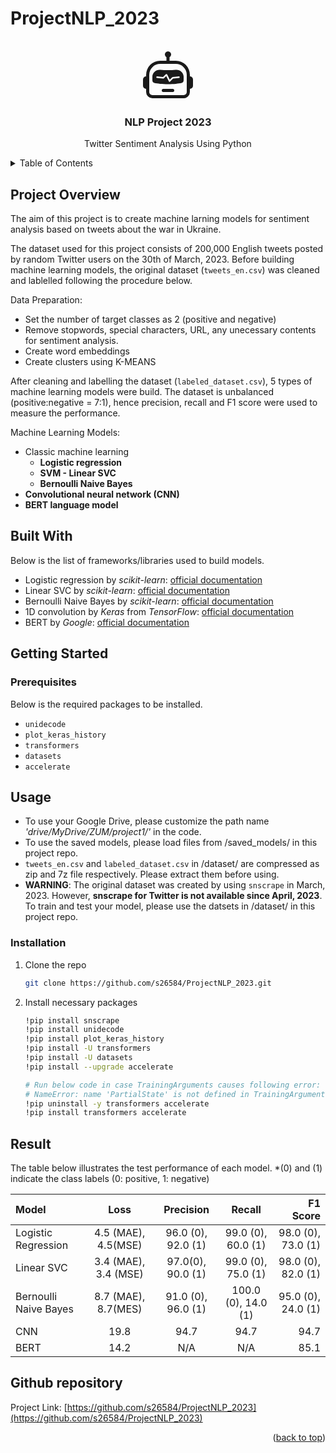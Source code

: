 # ProjectNLP_2023


<a name="readme-top"></a>


<!-- PROJECT LOGO -->
<br />
<div align="center">
  <a href="https://github.com/s26584/ProjectNLP_2023">
    <svg xmlns="http://www.w3.org/2000/svg" width="80" height="80" fill="currentColor" class="bi bi-robot" viewBox="0 0 16 16">
  <path d="M6 12.5a.5.5 0 0 1 .5-.5h3a.5.5 0 0 1 0 1h-3a.5.5 0 0 1-.5-.5ZM3 8.062C3 6.76 4.235 5.765 5.53 5.886a26.58 26.58 0 0 0 4.94 0C11.765 5.765 13 6.76 13 8.062v1.157a.933.933 0 0 1-.765.935c-.845.147-2.34.346-4.235.346-1.895 0-3.39-.2-4.235-.346A.933.933 0 0 1 3 9.219V8.062Zm4.542-.827a.25.25 0 0 0-.217.068l-.92.9a24.767 24.767 0 0 1-1.871-.183.25.25 0 0 0-.068.495c.55.076 1.232.149 2.02.193a.25.25 0 0 0 .189-.071l.754-.736.847 1.71a.25.25 0 0 0 .404.062l.932-.97a25.286 25.286 0 0 0 1.922-.188.25.25 0 0 0-.068-.495c-.538.074-1.207.145-1.98.189a.25.25 0 0 0-.166.076l-.754.785-.842-1.7a.25.25 0 0 0-.182-.135Z"/>
  <path d="M8.5 1.866a1 1 0 1 0-1 0V3h-2A4.5 4.5 0 0 0 1 7.5V8a1 1 0 0 0-1 1v2a1 1 0 0 0 1 1v1a2 2 0 0 0 2 2h10a2 2 0 0 0 2-2v-1a1 1 0 0 0 1-1V9a1 1 0 0 0-1-1v-.5A4.5 4.5 0 0 0 10.5 3h-2V1.866ZM14 7.5V13a1 1 0 0 1-1 1H3a1 1 0 0 1-1-1V7.5A3.5 3.5 0 0 1 5.5 4h5A3.5 3.5 0 0 1 14 7.5Z"/>
</svg>
  </a>

  <h3 align="center">NLP Project 2023</h3>
  <p align="center">
    Twitter Sentiment Analysis Using Python
    <br />
  </p>
</div>



<!-- TABLE OF CONTENTS -->
<details>
  <summary>Table of Contents</summary>
  <ol>
    <li>
      <a href="#project-verview">Project Overview</a>
      <ul>
        <li><a href="#built-with">Built With</a></li>
      </ul>
    </li>
    <li>
      <a href="#getting-started">Getting Started</a>
      <ul>
        <li><a href="#prerequisites">Prerequisites</a></li>
        <li><a href="#installation">Installation</a></li>
      </ul>
    </li>
    <li><a href="#usage">Usage</a></li>
    <li><a href="#result">Result</a></li>
    <li><a href="#github-repository">Github repository</a></li>
  </ol>
</details>



<!-- ABOUT THE PROJECT -->
## Project Overview

The aim of this project is to create machine larning models for sentiment analysis based on tweets about the war in Ukraine.

The dataset used for this project consists of 200,000 English tweets posted by random Twitter users on the 30th of March, 2023.
Before building machine learning models, the original dataset (`tweets_en.csv`) was cleaned and lablelled following the procedure below.

Data Preparation:
* Set the number of target classes as 2 (positive and negative)
* Remove stopwords, special characters, URL, any unecessary contents for sentiment analysis.
* Create word embeddings
* Create clusters using K-MEANS

After cleaning and labelling the dataset (`labeled_dataset.csv`), 5 types of machine learning models were build. The dataset is unbalanced (positive:negative = 7:1), hence precision, recall and F1 score were used to measure the performance.

Machine Learning Models:
* Classic machine learning
  <ul>
    <li><b>Logistic regression</b></li>
    <li><b>SVM - Linear SVC</b></li>
    <li><b>Bernoulli Naive Bayes</b></li>
  </ul>
* <b>Convolutional neural network (CNN)</b>
* <b>BERT language model</b>


## Built With

Below is the list of frameworks/libraries used to build models.

* Logistic regression by <i>scikit-learn</i>: [official documentation](https://scikit-learn.org/stable/modules/linear_model.html#logistic-regression)
* Linear SVC by <i>scikit-learn</i>: [official documentation](https://scikit-learn.org/stable/modules/generated/sklearn.svm.LinearSVC.html)
* Bernoulli Naive Bayes by <i>scikit-learn</i>: [official documentation](https://scikit-learn.org/stable/modules/naive_bayes.html#bernoulli-naive-bayes)
* 1D convolution by <i>Keras</i> from <i>TensorFlow</i>: [official documentation](https://www.tensorflow.org/api_docs/python/tf/keras/layers/Conv1D)
* BERT by <i>Google</i>: [official documentation](https://huggingface.co/docs/transformers/model_doc/bert)


<!-- GETTING STARTED -->
## Getting Started

### Prerequisites

Below is the required packages to be installed.
  - `unidecode`
  - `plot_keras_history`
  - `transformers`
  - `datasets`
  - `accelerate`

<!-- USAGE EXAMPLES -->
## Usage

- To use your Google Drive, please customize the path name <i>'drive/MyDrive/ZUM/project1/'</i> in the code.
- To use the saved models, please load files from /saved_models/ in this project repo.
- `tweets_en.csv` and `labeled_dataset.csv` in /dataset/ are compressed as zip and 7z file respectively. Please extract them before using.
- <b>WARNING</b>: The original dataset was created by using `snscrape` in March, 2023. However, <b>snscrape for Twitter is not available since April, 2023</b>. To train and test your model, please use the datsets in /dataset/ in this project repo.

### Installation

1. Clone the repo
   ```sh
   git clone https://github.com/s26584/ProjectNLP_2023.git
   ```
2. Install necessary packages
   ```sh
   !pip install snscrape
   !pip install unidecode
   !pip install plot_keras_history
   !pip install -U transformers
   !pip install -U datasets
   !pip install --upgrade accelerate

   # Run below code in case TrainingArguments causes following error:
   # NameError: name 'PartialState' is not defined in TrainingArguments
   !pip uninstall -y transformers accelerate
   !pip install transformers accelerate
   ```


<!-- RESULT -->
## Result
The table below illustrates the test performance of each model.
*(0) and (1) indicate the class labels (0: positive, 1: negative)

|         Model       | Loss |   Precision   | Recall  | F1 Score |
|:--------------------| :----------: |:---------: |:------:| -----:|
| Logistic Regression | 4.5 (MAE), 4.5(MSE) | 96.0 (0), 92.0 (1) | 99.0 (0), 60.0 (1) | 98.0 (0), 73.0 (1) |
|     Linear SVC      | 3.4 (MAE), 3.4 (MSE) | 97.0(0), 90.0 (1) | 99.0 (0), 75.0 (1) | 98.0 (0), 82.0 (1) |
|Bernoulli Naive Bayes| 8.7 (MAE), 8.7(MES) | 91.0 (0), 96.0 (1) | 100.0 (0), 14.0 (1) | 95.0 (0), 24.0 (1) |
|         CNN         | 19.8 | 94.7 | 94.7 | 94.7 |
|         BERT        | 14.2 |  N/A |  N/A | 85.1 |


<!-- repo -->
## Github repository

Project Link: [https://github.com/s26584/ProjectNLP_2023](https://github.com/s26584/ProjectNLP_2023)



<p align="right">(<a href="#readme-top">back to top</a>)</p>


